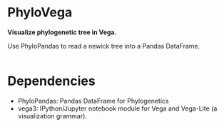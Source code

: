 # PhyloVega

**Visualize phylogenetic tree in Vega.**

Use PhyloPandas to read a newick tree into a Pandas DataFrame.

```python

```

# Dependencies

* PhyloPandas: Pandas DataFrame for Phylogenetics
* vega3: IPython/Jupyter notebook module for Vega and Vega-Lite (a visualization grammar).
